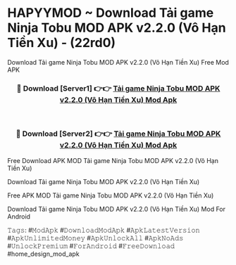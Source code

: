 # HAPYYMOD ~ Download Tải game Ninja Tobu MOD APK v2.2.0 (Vô Hạn Tiền Xu) - (22rd0)
Download Tải game Ninja Tobu MOD APK v2.2.0 (Vô Hạn Tiền Xu) Free Mod APK

<div align="center">
<h3>🔴 Download [Server1] 👉👉 <a href="https://apk-comot.site?title=Tải_game_Ninja_Tobu_MOD_APK_v2.2.0_(Vô_Hạn_Tiền_Xu)">Tải game Ninja Tobu MOD APK v2.2.0 (Vô Hạn Tiền Xu) Mod Apk</a></h3><br>

<h3>🔴 Download [Server2] 👉👉 <a href="https://apk-comot.site?title=Tải_game_Ninja_Tobu_MOD_APK_v2.2.0_(Vô_Hạn_Tiền_Xu)">Tải game Ninja Tobu MOD APK v2.2.0 (Vô Hạn Tiền Xu) Mod Apk</a></h3>
</div>


Free Download APK MOD Tải game Ninja Tobu MOD APK v2.2.0 (Vô Hạn Tiền Xu)

Download Tải game Ninja Tobu MOD APK v2.2.0 (Vô Hạn Tiền Xu) 

Free APK MOD Tải game Ninja Tobu MOD APK v2.2.0 (Vô Hạn Tiền Xu) 

Download Tải game Ninja Tobu MOD APK v2.2.0 (Vô Hạn Tiền Xu) Mod For Android

𝚃𝚊𝚐𝚜: #𝙼𝚘𝚍𝙰𝚙𝚔 #𝙳𝚘𝚠𝚗𝚕𝚘𝚊𝚍𝙼𝚘𝚍𝙰𝚙𝚔 #𝙰𝚙𝚔𝙻𝚊𝚝𝚎𝚜𝚝𝚅𝚎𝚛𝚜𝚒𝚘𝚗 #𝙰𝚙𝚔𝚄𝚗𝚕𝚒𝚖𝚒𝚝𝚎𝚍𝙼𝚘𝚗𝚎𝚢 #𝙰𝚙𝚔𝚄𝚗𝚕𝚘𝚌𝚔𝙰𝚕𝚕 #𝙰𝚙𝚔𝙽𝚘𝙰𝚍𝚜 #𝚄𝚗𝚕𝚘𝚌𝚔𝙿𝚛𝚎𝚖𝚒𝚞𝚖 #𝙵𝚘𝚛𝙰𝚗𝚍𝚛𝚘𝚒𝚍 #𝙵𝚛𝚎𝚎𝙳𝚘𝚠𝚗𝚕𝚘𝚊𝚍 #home_design_mod_apk